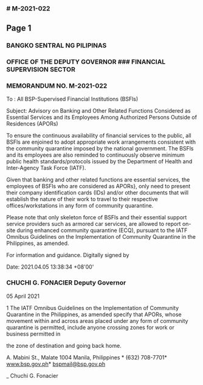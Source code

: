 ### # M-2021-022

## Page 1

### BANGKO SENTRAL NG PILIPINAS

### OFFICE OF THE DEPUTY GOVERNOR ### FINANCIAL SUPERVISION SECTOR

### MEMORANDUM NO. M-2021-022

To : All BSP-Supervised Financial Institutions (BSFls)

Subject: Advisory on Banking and Other Related Functions Considered as Essential Services and its Employees Among Authorized Persons Outside of Residences (APORs)

To ensure the continuous availability of financial services to the public, all BSFls are enjoined to adopt appropriate work arrangements consistent with the community quarantine imposed by the national government. The BSFls and its employees are also reminded to continuously observe minimum public health standards/protocols issued by the Department of Health and Inter-Agency Task Force (IATF).

Given that banking and other related functions are essential services, the employees of BSFls who are considered as APORs}, only need to present their company identification cards (IDs) and/or other documents that will establish the nature of their work to travel to their respective offices/workstations in any form of community quarantine.

Please note that only skeleton force of BSFls and their essential support service providers such as armored car services, are allowed to report on-site during enhanced community quarantine (ECQ), pursuant to the IATF Omnibus Guidelines on the Implementation of Community Quarantine in the Philippines, as amended.

For information and guidance. Digitally signed by

Date: 2021.04.05 13:38:34 +08'00'

### CHUCHI G. FONACIER Deputy Governor

05 April 2021

1 The IATF Omnibus Guidelines on the Implementation of Community Quarantine in the Philippines, as amended specify that APORs, whose movement within and across areas placed under any form of community quarantine is permitted, include anyone crossing zones for work or business permitted in

the zone of destination and going back home.

A. Mabini St., Malate 1004 Manila, Philippines * (632) 708-7701* www.bsp.gov.ph* bspmail@bsp.gov.ph

_ Chuchi G. Fonacier 
